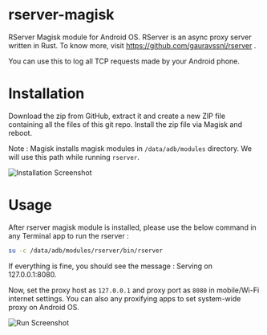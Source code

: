 # rserver-magisk
RServer Magisk module for Android OS. RServer is an async proxy server written in Rust. To know more, visit https://github.com/gauravssnl/rserver .

You can use this to log all TCP requests made by your Android phone.


# Installation
Download the zip from GitHub, extract it and create a new ZIP file containing all the files of this git repo. Install the zip file via Magisk and reboot.

Note : Magisk installs magisk modules in `/data/adb/modules` directory. We will use this path while running `rserver`.

![Installation Screenshot](https://i.imgur.com/oxASWKg.jpg)
# Usage

After rserver magisk module is installed, please use the below command in any Terminal app to run the rserver :

```bash
su -c /data/adb/modules/rserver/bin/rserver
```
If everything is fine, you should see the message : Serving on 127.0.0.1:8080.

Now, set the proxy host as `127.0.0.1` and proxy port as `8080` in mobile/Wi-Fi internet settings. You can also any proxifying apps to set system-wide proxy on Android OS.

![Run Screenshot](https://i.imgur.com/c07Y9X2.jpg)